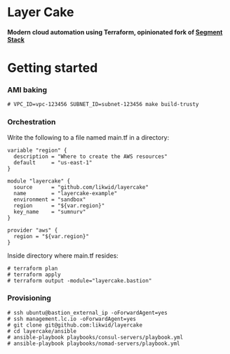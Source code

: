 # Layer Cake

#### Modern cloud automation using Terraform, opinionated fork of [Segment Stack](github.com/segmentio/stack)

# Getting started

### AMI baking

```
# VPC_ID=vpc-123456 SUBNET_ID=subnet-123456 make build-trusty
```

### Orchestration

Write the following to a file named main.tf in a directory:
```
variable "region" {
  description = "Where to create the AWS resources"
  default     = "us-east-1"
}

module "layercake" {
  source      = "github.com/likwid/layercake"
  name        = "layercake-example"
  environment = "sandbox"
  region      = "${var.region}"
  key_name    = "sumnurv"
}

provider "aws" {
  region = "${var.region}"
}
```

Inside directory where main.tf resides:
```
# terraform plan
# terraform apply
# terraform output -module="layercake.bastion"
```

### Provisioning

```
# ssh ubuntu@bastion_external_ip -oForwardAgent=yes
# ssh management.lc.io -oForwardAgent=yes
# git clone git@github.com:likwid/layercake
# cd layercake/ansible
# ansible-playbook playbooks/consul-servers/playbook.yml
# ansible-playbook playbooks/nomad-servers/playbook.yml
```

